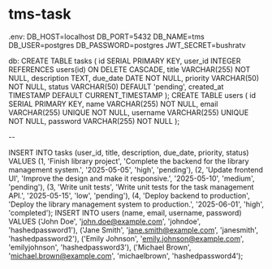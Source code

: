 # tms-task

.env:
DB_HOST=localhost
DB_PORT=5432
DB_NAME=tms
DB_USER=postgres
DB_PASSWORD=postgres
JWT_SECRET=bushratv


db:
CREATE TABLE tasks (
    id SERIAL PRIMARY KEY,
    user_id INTEGER REFERENCES users(id) ON DELETE CASCADE,
    title VARCHAR(255) NOT NULL,
    description TEXT,
    due_date DATE NOT NULL,
    priority VARCHAR(50) NOT NULL,
    status VARCHAR(50) DEFAULT 'pending',
    created_at TIMESTAMP DEFAULT CURRENT_TIMESTAMP
);
CREATE TABLE users (
    id SERIAL PRIMARY KEY,
    name VARCHAR(255) NOT NULL,
    email VARCHAR(255) UNIQUE NOT NULL,
    username VARCHAR(255) UNIQUE NOT NULL,
    password VARCHAR(255) NOT NULL
);

--

INSERT INTO tasks (user_id, title, description, due_date, priority, status) VALUES
    (1, 'Finish library project', 'Complete the backend for the library management system.', '2025-05-05', 'high', 'pending'),
    (2, 'Update frontend UI', 'Improve the design and make it responsive.', '2025-05-10', 'medium', 'pending'),
    (3, 'Write unit tests', 'Write unit tests for the task management API.', '2025-05-15', 'low', 'pending'),
    (4, 'Deploy backend to production', 'Deploy the library management system to production.', '2025-06-01', 'high', 'completed');
INSERT INTO users (name, email, username, password) VALUES
    ('John Doe', 'john.doe@example.com', 'johndoe', 'hashedpassword1'),
    ('Jane Smith', 'jane.smith@example.com', 'janesmith', 'hashedpassword2'),
    ('Emily Johnson', 'emily.johnson@example.com', 'emilyjohnson', 'hashedpassword3'),
    ('Michael Brown', 'michael.brown@example.com', 'michaelbrown', 'hashedpassword4');


